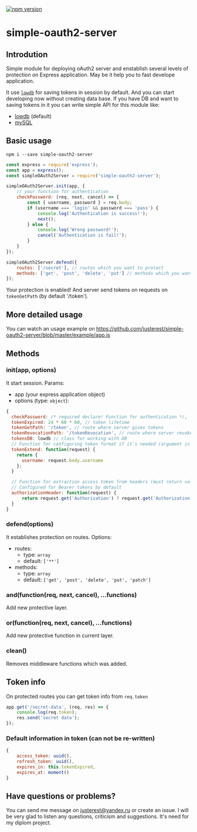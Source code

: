 [![npm version](https://badge.fury.io/js/simple-oauth2-server.svg)](http://badge.fury.io/js/simple-oauth2-server)

# simple-oauth2-server
## Introdution
Simple module for deploying oAuth2 server and enstablish several levels of protection on Express application.
May be it help you to fast develope application.

It use <a href="https://github.com/typicode/lowdb">`lowdb`</a> for saving tokens in session by default. And you can start developing now without creating data base. If you have DB and want to saving tokens in it you can write simple API for this module like:
- <a href="https://github.com/justerest/simple-oauth2-server/blob/master/api/lowdb.js">lowdb</a> (default)
- <a href="https://github.com/justerest/simple-oauth2-server/blob/master/api/mysql.js">mySQL</a>


## Basic usage
```
npm i --save simple-oauth2-server
```
```javascript
const express = require('express');
const app = express();
const simpleOAuth2Server = require('simple-oauth2-server');

simpleOAuth2Server.init(app, {
    // your function for authentication
    checkPassword: (req, next, cancel) => {
        const { username, password } = req.body;
        if (username === 'login' && password === 'pass') {
            console.log('Authentication is success!');
            next();
        } else {
            console.log('Wrong password!');
            cancel('Authentication is fail!');
        }
    }
});

simpleOAuth2Server.defend({
    routes: ['/secret'], // routes which you want to protect
    methods: ['get', 'post', 'delete', 'put'] // methods which you want to protect
});
```
Your protection is enabled! And server send tokens on requests on `tokenGetPath` (by default '/token').

## More detailed usage
You can watch an usage example on https://github.com/justerest/simple-oauth2-server/blob/master/example/app.js

## Methods
### init(app, options)
It start session.
Params:
- app (your express application object)
- options (type: `object`):
```javascript
{
  checkPassword: /* required declare! Function for authentication */,
  tokenExpired: 24 * 60 * 60, // token lifetime
  tokenGetPath: '/token', // route where server gives tokens
  tokenRevocationPath: '/tokenRevocation', // route where server revokes tokens
  tokensDB: lowdb // class for working with DB
  // Function for configuring token format if it`s needed (argument is request)
  tokenExtend: function(request) {
    return {
      username: request.body.username
    };
  }

  // Function for extraction access token from headers (must return value of access token)
  // Configured for Bearer tokens by default
  authorizationHeader: function(request) {
      return request.get('Authorization') ? request.get('Authorization').replace('Bearer ', '') : false;
  }
}
```

### defend(options)
It establishes protection on routes.
Options:
- routes:
  - type: `array`
  - default: `['**']`
- methods:
  - type: `array`
  - default: `['get', 'post', 'delete', 'put', 'patch']`

### and(function(req, next, cancel), ...functions)
Add new protective layer.

### or(function(req, next, cancel), ...functions)
Add new protective function in current layer.

### clean()
Removes middleware functions which was added.

## Token info
On protected routes you can get token info from `req.token`
```javascript
app.get('/secret-data', (req, res) => {
    console.log(req.token);
    res.send('secret data');
});
```

### Default information in token (can not be re-written)
```javascript
{
    access_token: uuid(),
    refresh_token: uuid(),
    expires_in: this.tokenExpired,
    expires_at: moment()
}

```

## Have questions or problems?
You can send me message on justerest@yandex.ru or create an issue.
I will be very glad to listen any questions, criticism and suggestions.
It's need for my diplom project.
